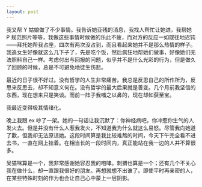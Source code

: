 ```yaml
---
layout: post
---
```


我又帮 Y 姑娘做了不少事情。我告诉她亚残的消息，我找人帮忙让她进，我帮她 P 规范照片等等，我做这些事情时候做的乐此不疲，而对方的反应一如既往地迟钝——拜托她帮我占座，四次有两次没占到，而且看起来她并不是那么热情的样子。我追女生好像就这么几下子了，先是吃个饭，然后疯狂地帮她们做事，好像她们无法照料自己一样。考虑付出与回报的问题，似乎并不是什么光彩的行为，但是做久了回顾的时候，总是不可避免地徒生伤悲。

最近的日子很不好过。没有哲学的人生非常痛苦。我总是反思自己的所作所为，反思来反思去，却不知意义何在。没有哲学的最大后果就是善变。几个月前我坚信的东西，现在想来只是笑谈。而前一阵子我嗤之以鼻的，现在却如获至宝。

我最近变得极其情绪化。

晚上我跟 ex 吵了一架。她的一句话让我沉默了：你神经病吧，你冲惹你生气的人发火去。但是并没有什么人惹我发火，不知道我为什么就这么易怒。尽管我向她道了歉，但我却无法原谅她。这段时间算是我比较难熬的时间，今天下午完全看不进去书，一直在网上挂着。在相当长的一段时间内，真正能站在我一边的人并不算很多。

吴猫咪算是一个，我非常感谢她容忍我的咆哮。刺猬也算是一个；还有几个不关心我在做什么，却一直跟我很好的朋友。再想就想不出谁了。即使平时再亲密的人，在某些特殊时刻的作为也会让自己心中蒙上一层阴影。
